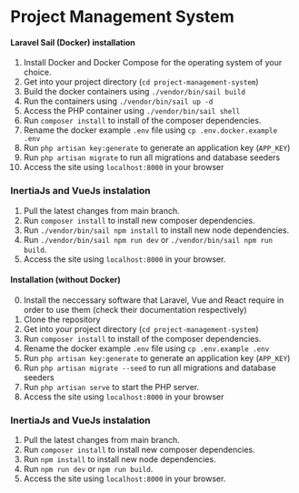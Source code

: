 # Project Management System

#### Laravel Sail (Docker) installation
1. Install Docker and Docker Compose for the operating system of your choice.
2. Get into your project directory (`cd project-management-system`)
3. Build the docker containers using `./vendor/bin/sail build`
4. Run the containers using `./vendor/bin/sail up -d`
5. Access the PHP container using `./vendor/bin/sail shell`
6. Run `composer install` to install of the composer dependencies.
7. Rename the docker example `.env` file using `cp .env.docker.example .env`
8. Run `php artisan key:generate` to generate an application key (`APP_KEY`)
9. Run `php artisan migrate` to run all migrations and database seeders
10. Access the site using `localhost:8000` in your browser

### InertiaJs and VueJs instalation
1. Pull the latest changes from main branch.
2. Run `composer install` to install new composer dependencies.
3. Run `./vendor/bin/sail npm install` to install new node dependencies.
4. Run `./vendor/bin/sail npm run dev` or `./vendor/bin/sail npm run build`.
10. Access the site using `localhost:8000` in your browser.

#### Installation (without Docker) 
0. Install the neccessary software that Laravel, Vue and React require in order to use them (check their documentation respectively)
1. Clone the repository
2. Get into your project directory (`cd project-management-system`)
3. Run `composer install` to install of the composer dependencies.
4. Rename the docker example `.env` file using `cp .env.example .env`
5. Run `php artisan key:generate` to generate an application key (`APP_KEY`)
6. Run `php artisan migrate --seed` to run all migrations and database seeders
7. Run `php artisan serve` to start the PHP server.
8. Access the site using `localhost:8000` in your browser

### InertiaJs and VueJs instalation
1. Pull the latest changes from main branch.
2. Run `composer install` to install new composer dependencies.
3. Run `npm install` to install new node dependencies.
4. Run `npm run dev` or `npm run build`.
10. Access the site using `localhost:8000` in your browser.
